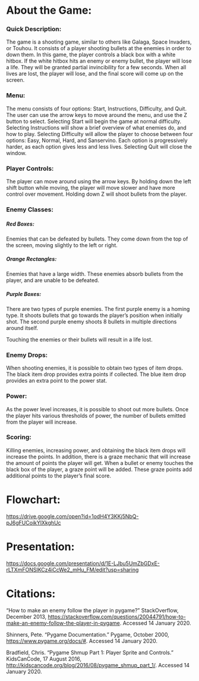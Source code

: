 # About the Game:

### Quick Description:

The game is a shooting game, similar to others like Galaga, Space Invaders, or Touhou. It consists of a player shooting bullets at the enemies in order to down them. In this game, the player controls a black box with a white hitbox. If the white hitbox hits an enemy or enemy bullet, the player will lose a life. They will be granted partial invincibility for a few seconds. When all lives are lost, the player will lose, and the final score will come up on the screen.

### Menu:

The menu consists of four options: Start, Instructions, Difficulty, and Quit. The user can use the arrow keys to move around the menu, and use the Z button to select. Selecting Start will begin the game at normal difficulty. Selecting Instructions will show a brief overview of what enemies do, and how to play. Selecting Difficulty will allow the player to choose between four options: Easy, Normal, Hard, and Sanservino. Each option is progressively harder, as each option gives less and less lives. Selecting Quit will close the window.

### Player Controls:

The player can move around using the arrow keys. By holding down the left shift button while moving, the player will move slower and have more control over movement. Holding down Z will shoot bullets from the player. 

### Enemy Classes:

##### Red Boxes: 
Enemies that can be defeated by bullets. They come down from the top of the screen, moving slightly to the left or right.

##### Orange Rectangles: 
Enemies that have a large width. These enemies absorb bullets from the player, and are unable to be defeated.

##### Purple Boxes: 
There are two types of purple enemies. The first purple enemy is a homing type. It shoots bullets that go towards the player’s position when initially shot. The second purple enemy shoots 8 bullets in multiple directions around itself.

Touching the enemies or their bullets will result in a life lost.

### Enemy Drops:

When shooting enemies, it is possible to obtain two types of item drops. The black item drop provides extra points if collected. The blue item drop provides an extra point to the power stat. 

### Power:

As the power level increases, it is possible to shoot out more bullets. Once the player hits various thresholds of power, the number of bullets emitted from the player will increase.

### Scoring:

Killing enemies, increasing power, and obtaining the black item drops will increase the points. In addition, there is a graze mechanic that will increase the amount of points the player will get. When a bullet or enemy touches the black box of the player, a graze point will be added. These graze points add additional points to the player’s final score.

# Flowchart:

https://drive.google.com/open?id=1odH4Y3KKj5NbQ-pJ6gFUCoikYlXkghUc

# Presentation:

https://docs.google.com/presentation/d/1E-LJbu5UmZbGDxE-rLTXmFONSIKCz4iCcWe2_mHu_FM/edit?usp=sharing

# Citations:

“How to make an enemy follow the player in pygame?” StackOverflow, December 2013, https://stackoverflow.com/questions/20044791/how-to-make-an-enemy-follow-the-player-in-pygame. Accessed 14 January 2020.

Shinners, Pete. “Pygame Documentation.” Pygame, October 2000, 
https://www.pygame.org/docs/#. Accessed 14 January 2020.

Bradfield, Chris. “Pygame Shmup Part 1: Player Sprite and Controls.” KidsCanCode, 17 August 2016, http://kidscancode.org/blog/2016/08/pygame_shmup_part_1/. Accessed 14 January 2020.
